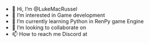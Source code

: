 - 👋 Hi, I’m @LukeMacRussel
- 👀 I’m interested in Game development
- 🌱 I’m currently learning Python in RenPy game Engine
- 💞️ I’m looking to collaborate on 
- 📫 How to reach me Discord at 

<!---
LukeMacRussel/LukeMacRussel is a ✨ special ✨ repository because its `README.md` (this file) appears on your GitHub profile.
You can click the Preview link to take a look at your changes.
--->
